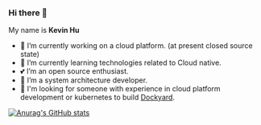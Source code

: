 ### Hi there 👋  

<!--
**huhouhua/huhouhua** is a ✨ _special_ ✨ repository because its `README.md` (this file) appears on your GitHub profile.

Here are some ideas to get you started:

- 🔭 I’m currently working on ...
- 🌱 I’m currently learning ...
- 👯 I’m looking to collaborate on ...
- 🤔 I’m looking for help with ...
- 💬 Ask me about ...
- 📫 How to reach me: ...
- 😄 Pronouns: ...
- ⚡ Fun fact: ...
-->

My name is **Kevin Hu**

- 🔭 I’m currently working on a cloud platform. (at present  closed source state)
- 🌱 I’m currently learning technologies related to   Cloud native.
- 💕 I’m an open source enthusiast.
- 🖖 I’m a system architecture developer.
- 🤔 I'm looking for someone  with experience in cloud platform development or kubernetes to build [Dockyard](https://github.com/SprintorProject).
 
[![Anurag's GitHub stats](https://github-readme-stats.vercel.app/api?username=huhouhua&show_icons=true&count_private=true&include_all_commits=true)](https://github.com/huhouhua/huhouhua)
<!--
[![Readme Card](https://github-readme-stats.vercel.app/api/pin/?username=liuhll&repo=chic)](https://github.com/huhouhua/chic)
-->
